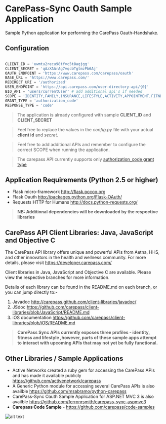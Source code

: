 CarePass-Sync Oauth Sample Application
=============

Sample Python application for performing the CarePass Oauth-Handshake.



Configuration
--------------------------

```python

CLIENT_ID = 'uwmtu2recu98tfvc5t8agjgg'
CLIENT_SECRET = 'qAzXAArAg7vqcbTgtmzPb6Aj'
OAUTH_ENDPOINT = 'https://www.carepass.com/carepass/oauth'
BASE_URL = 'https://www.carepass.com/'
REDIRECT_URI = '/authorized'
USER_ENDPOINT = 'https://api.carepass.com/user-directory-api/{0}'
BIO_API = 'users/currentUser' # add additional api's if needed
SCOPE = 'IDENTITY,FAMILY,INSURANCE,LIFESTYLE,ACTIVITY,APPOINTMENT,FITNESS'
GRANT_TYPE = 'authorization_code'
RESPONSE_TYPE = 'code'

```
> The application is already configured with sample **CLIENT_ID** and **CLIENT_SECRET**

> Feel free to replace the values in the *config.py* file with your actual **client id** and *secret*.

> Feel free to add additional APIs and remember to configure the correct SCOPE when running the application.

> The carepass API currently supports only [authorization_code grant type](http://tools.ietf.org/html/draft-ietf-oauth-v2-31#page-23)

Application Requirements (Python 2.5 or higher)
-----------------------------------------------

+ Flask micro-framework http://flask.pocoo.org
+ Flask Oauth http://packages.python.org/Flask-OAuth/
+ Requests HTTP for Humans http://docs.python-requests.org/


> **NB: Additional dependencies will be downloaded by the respective libraries**


CarePass API Client Libraries: Java, JavaScript and Objective C
---------------------------------------------------------------
The CarePass API library offers unique and powerful APIs from Aetna, HHS, and other innovators in the health and wellness community. For more details, please visit <https://developer.carepass.com/>

Client libraries in Java, JavaScript and Objective C are available. Please view the respective branches for more information.

Details of each  library can be found in the README.md on each branch, or you can jump directly to:-

1. Javadoc <http://carepass.github.com/client-libraries/javadoc/>
2. JSdoc <https://github.com/carepass/client-libraries/blob/JavaScript/README.md>
3. iOS documentation <https://github.com/carepass/client-libraries/blob/iOS/README.md>

> **CarePass Sync APIs currently exposes three profiles - identity, fitness and lifestyle ,however, parts of these sample apps attempt to interact with upcoming APIs that may not yet be fully functional.**


Other Libraries / Sample Applications
---------------------------------------------------------------
+ Active Networks created a ruby gem for accessing the CarePass APIs and has made it available publicly https://github.com/activenetwork/carepass
+ A Generic Python module for accessing several CarePass APIs is also availble https://github.com/msabramo/python-carepass
+ CarePass-Sync Oauth Sample Application for ASP.NET MVC 3 is also availble https://github.com/ferronrsmith/carepass-sync-aspmvc3
+ **Carepass Code Sample** - https://github.com/carepass/code-samples


![alt text](https://www.carepass.com/carepass/resources/images/registered_cp_logo.png "CarePass Logo")